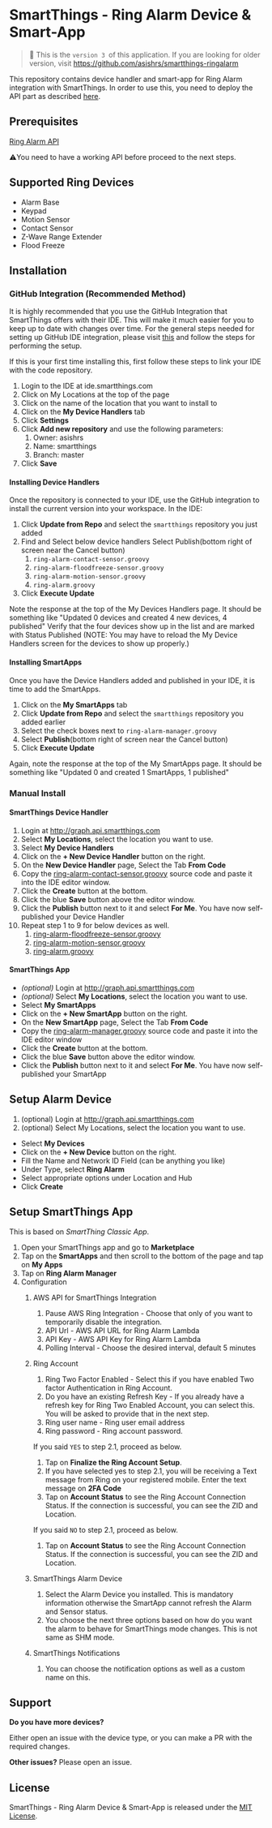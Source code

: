 # SmartThings - Ring Alarm Device & Smart-App

> :mega: This is the `version 3 `of this application. If you are looking for older version, visit https://github.com/asishrs/smartthings-ringalarm

This repository contains device handler and smart-app for Ring Alarm integration with SmartThings. In order to use this, you need to deploy the API part as described [here](https://github.com/asishrs/smartthings-ringalarmv2 ).

## Prerequisites 
[Ring Alarm API](https://github.com/asishrs/smartthings-ringalarmv2 ) 

 :warning:You need to have a working API before proceed to the next steps.

## Supported Ring Devices

- Alarm Base
- Keypad
- Motion Sensor
- Contact Sensor
- Z-Wave Range Extender 
- Flood Freeze

## Installation

### GitHub Integration (Recommended Method)
It is highly recommended that you use the GitHub Integration that SmartThings offers with their IDE. This will make it much easier for you to keep up to date with changes over time. For the general steps needed for setting up GitHub IDE integration, please visit [this](http://docs.smartthings.com/en/latest/tools-and-ide/github-integration.html) and follow the steps for performing the setup.

If this is your first time installing this, first follow these steps to link your IDE with the code repository. 
1. Login to the IDE at ide.smartthings.com
1. Click on My Locations at the top of the page
1. Click on the name of the location that you want to install to
1. Click on the **My Device Handlers** tab
1. Click **Settings**
1. Click **Add new repository** and use the following parameters:
    1. Owner: asishrs
    1. Name: smartthings
    1. Branch: master
1. Click **Save**

#### Installing Device Handlers
Once the repository is connected to your IDE, use the GitHub integration to install the current version into your workspace. In the IDE:

1. Click **Update from Repo** and select the `smartthings` repository you just added
1. Find and Select below device handlers Select Publish(bottom right of screen near the Cancel button)
    1. `ring-alarm-contact-sensor.groovy`
    1. `ring-alarm-floodfreeze-sensor.groovy`
    1. `ring-alarm-motion-sensor.groovy`
    1. `ring-alarm.groovy`
1. Click **Execute Update**

Note the response at the top of the My Devices Handlers page. It should be something like "Updated 0 devices and created 4 new devices, 4 published"
Verify that the four devices show up in the list and are marked with Status Published (NOTE: You may have to reload the My Device Handlers screen for the devices to show up properly.)

#### Installing SmartApps
Once you have the Device Handlers added and published in your IDE, it is time to add the SmartApps.

1. Click on the **My SmartApps** tab
1. Click **Update from Repo** and select the `smartthings` repository you added earlier
1. Select the check boxes next to `ring-alarm-manager.groovy`
1. Select **Publish**(bottom right of screen near the Cancel button)
1. Click **Execute Update**

Again, note the response at the top of the My SmartApps page. It should be something like "Updated 0 and created 1 SmartApps, 1 published"

### Manual Install 

#### SmartThings Device Handler
 1. Login at http://graph.api.smartthings.com
 1. Select **My Locations**, select the location you want to use.
 1. Select  **My Device Handlers**
 1. Click on the **+ New Device Handler** button on the right.
 1. On the **New Device Handler** page, Select the Tab **From Code**
 1. Copy the [ring-alarm-contact-sensor.groovy](devicetypes/asishrs/ring-alarm-contact-sensor.src/ring-alarm-contact-sensor.groovy) source code and paste it into the IDE editor window.
 1. Click the **Create** button at the bottom.
 1. Click the blue **Save** button above the editor window.
 1. Click the **Publish** button next to it and select **For Me**. You have now self-published your Device Handler
 1. Repeat step 1 to 9 for below devices as well.
    1. [ring-alarm-floodfreeze-sensor.groovy](devicetypes/asishrs/ring-alarm-floodfreeze-sensor.src/ring-alarm-floodfreeze-sensor.groovy)
    1. [ring-alarm-motion-sensor.groovy](devicetypes/asishrs/ring-alarm-motion-sensor.src/ring-alarm-motion-sensor.groovy)
    1. [ring-alarm.groovy](devicetypes/asishrs/ring-alarm.src/ring-alarm.groovy)

#### SmartThings App
 - *(optional)* Login at http://graph.api.smartthings.com
 - *(optional)* Select **My Locations**, select the location you want to use.
 - Select **My SmartApps**
- Click on the **+ New SmartApp** button on the right.
- On the **New SmartApp**  page, Select the Tab **From Code**
- Copy the [ring-alarm-manager.groovy](smartapps/asishrs/ring-alarm.src/ring-alarm-manager.groovy) source code and paste it into the IDE editor window
- Click the **Create** button at the bottom.
- Click the blue **Save** button above the editor window.
- Click the **Publish** button next to it and select **For Me**. You have now self-published your SmartApp

## Setup Alarm Device  
  1. (optional) Login at http://graph.api.smartthings.com
  1. (optional) Select My Locations, select the location you want to use.
  - Select **My Devices**
  - Click on the **+ New Device** button on the right.
  - Fill the Name and Network ID Field (can be anything you like)
  - Under Type, select **Ring Alarm**
  - Select appropriate options under Location and Hub
  - Click **Create**

## Setup SmartThings App
This is based on *SmartThing Classic App*.

1. Open your SmartThings app and go to **Marketplace**
1. Tap on the **SmartApps** and then scroll to the bottom of the page and tap on **My Apps**
1. Tap on **Ring Alarm Manager**
1. Configuration
    1. AWS API for SmartThings Integration
        1. Pause AWS Ring Integration - Choose that only of you want to temporarily disable the integration.
        1. API Url - AWS API URL for Ring Alarm Lambda
        1. API Key -  AWS API Key for Ring Alarm Lambda
        1. Polling Interval - Choose the desired interval, default 5 minutes
    1. Ring Account
        1. Ring Two Factor Enabled - Select this if you have enabled Two factor Authentication in Ring Account.
        1. Do you have an existing Refresh Key - If you already have a refresh key for Ring Two Enabled Account, you can select this. You will be asked to provide that in the next step.
        1. Ring user name - Ring user email address
        1. Ring password - Ring account password.
        
        If you said `YES` to step 2.1, proceed as below.

        1. Tap on **Finalize the Ring Account Setup**.
        1. If you have selected yes to step 2.1, you will be receiving a Text message from Ring on your registered mobile. Enter the text message on **2FA Code** 
        1.  Tap on **Account Status** to see the Ring Account Connection Status. If the connection is successful, you can see the ZID and Location.

        If you said `NO` to step 2.1, proceed as below.
        
        1.  Tap on **Account Status** to see the Ring Account Connection Status. If the connection is successful, you can see the ZID and Location.

    1. SmartThings Alarm Device
        1. Select the Alarm Device you installed. This is mandatory information otherwise the SmartApp cannot refresh the Alarm and Sensor status.
        1. You choose the next three options based on how do you want the alarm to behave for SmartThings mode changes. This is not same as SHM mode.  

    1. SmartThings Notifications
        1. You can choose the notification options as well as a custom name on this.  

## Support

**Do you have more devices?**

Either open an issue with the device type, or you can make a PR with the required changes. 

**Other issues?**
Please open an issue.

## License

SmartThings - Ring Alarm Device & Smart-App is released under the [MIT License](https://opensource.org/licenses/MIT).
